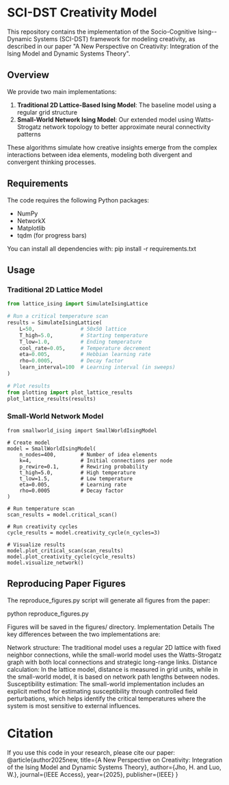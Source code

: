 # SCI-DST Creativity Model

This repository contains the implementation of the Socio-Cognitive Ising--Dynamic Systems (SCI-DST) framework for modeling creativity, as described in our paper "A New Perspective on Creativity: Integration of the Ising Model and Dynamic Systems Theory".

## Overview

We provide two main implementations:
1. **Traditional 2D Lattice-Based Ising Model**: The baseline model using a regular grid structure
2. **Small-World Network Ising Model**: Our extended model using Watts-Strogatz network topology to better approximate neural connectivity patterns

These algorithms simulate how creative insights emerge from the complex interactions between idea elements, modeling both divergent and convergent thinking processes.

## Requirements

The code requires the following Python packages:
- NumPy
- NetworkX
- Matplotlib
- tqdm (for progress bars)

You can install all dependencies with:
pip install -r requirements.txt

## Usage

### Traditional 2D Lattice Model

```python
from lattice_ising import SimulateIsingLattice

# Run a critical temperature scan
results = SimulateIsingLattice(
    L=50,               # 50x50 lattice
    T_high=5.0,         # Starting temperature 
    T_low=1.0,          # Ending temperature
    cool_rate=0.05,     # Temperature decrement
    eta=0.005,          # Hebbian learning rate
    rho=0.0005,         # Decay factor
    learn_interval=100  # Learning interval (in sweeps)
)

# Plot results
from plotting import plot_lattice_results
plot_lattice_results(results)
```
### Small-World Network Model

```
from smallworld_ising import SmallWorldIsingModel

# Create model
model = SmallWorldIsingModel(
    n_nodes=400,        # Number of idea elements
    k=4,                # Initial connections per node
    p_rewire=0.1,       # Rewiring probability
    t_high=5.0,         # High temperature
    t_low=1.5,          # Low temperature
    eta=0.005,          # Learning rate
    rho=0.0005          # Decay factor
)

# Run temperature scan
scan_results = model.critical_scan()

# Run creativity cycles
cycle_results = model.creativity_cycle(n_cycles=3)

# Visualize results
model.plot_critical_scan(scan_results)
model.plot_creativity_cycle(cycle_results)
model.visualize_network()
```

## Reproducing Paper Figures
The reproduce_figures.py script will generate all figures from the paper:

python reproduce_figures.py

Figures will be saved in the figures/ directory.
Implementation Details
The key differences between the two implementations are:

Network structure: The traditional model uses a regular 2D lattice with fixed neighbor connections, while the small-world model uses the Watts-Strogatz graph with both local connections and strategic long-range links.
Distance calculation: In the lattice model, distance is measured in grid units, while in the small-world model, it is based on network path lengths between nodes.
Susceptibility estimation: The small-world implementation includes an explicit method for estimating susceptibility through controlled field perturbations, which helps identify the critical temperatures where the system is most sensitive to external influences.

# Citation

If you use this code in your research, please cite our paper:
@article{author2025new,
  title={A New Perspective on Creativity: Integration of the Ising Model and Dynamic Systems Theory},
  author={Jho, H. and Luo, W.},
  journal={IEEE Access},
  year={2025},
  publisher={IEEE}
}


